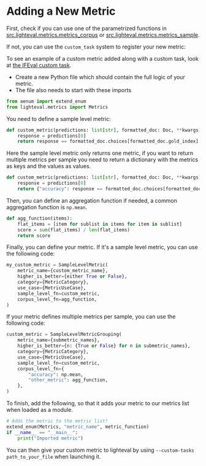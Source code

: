 # Adding a New Metric

First, check if you can use one of the parametrized functions in
[src.lighteval.metrics.metrics_corpus]() or
[src.lighteval.metrics.metrics_sample]().

If not, you can use the `custom_task` system to register your new metric:

<Tip>
To see an example of a custom metric added along with a custom task, look at
<a href="">the IFEval custom task</a>.
</Tip>

- Create a new Python file which should contain the full logic of your metric.
- The file also needs to start with these imports

```python
from aenum import extend_enum
from lighteval.metrics import Metrics
```

You need to define a sample level metric:

```python
def custom_metric(predictions: list[str], formatted_doc: Doc, **kwargs) -> bool:
    response = predictions[0]
    return response == formatted_doc.choices[formatted_doc.gold_index]
```

Here the sample level metric only returns one metric, if you want to return multiple metrics per sample you need to return a dictionary with the metrics as keys and the values as values.

```python
def custom_metric(predictions: list[str], formatted_doc: Doc, **kwargs) -> dict:
    response = predictions[0]
    return {"accuracy": response == formatted_doc.choices[formatted_doc.gold_index], "other_metric": 0.5}
```

Then, you can define an aggregation function if needed, a common aggregation function is `np.mean`.

```python
def agg_function(items):
    flat_items = [item for sublist in items for item in sublist]
    score = sum(flat_items) / len(flat_items)
    return score
```

Finally, you can define your metric. If it's a sample level metric, you can use the following code:

```python
my_custom_metric = SampleLevelMetric(
    metric_name={custom_metric_name},
    higher_is_better={either True or False},
    category={MetricCategory},
    use_case={MetricUseCase},
    sample_level_fn=custom_metric,
    corpus_level_fn=agg_function,
)
```

If your metric defines multiple metrics per sample, you can use the following code:

```python
custom_metric = SampleLevelMetricGrouping(
    metric_name={submetric_names},
    higher_is_better={n: {True or False} for n in submetric_names},
    category={MetricCategory},
    use_case={MetricUseCase},
    sample_level_fn=custom_metric,
    corpus_level_fn={
        "accuracy": np.mean,
        "other_metric": agg_function,
    },
)
```

To finish, add the following, so that it adds your metric to our metrics list
when loaded as a module.

```python
# Adds the metric to the metric list!
extend_enum(Metrics, "metric_name", metric_function)
if __name__ == "__main__":
    print("Imported metric")
```

You can then give your custom metric to lighteval by using `--custom-tasks
path_to_your_file` when launching it.
